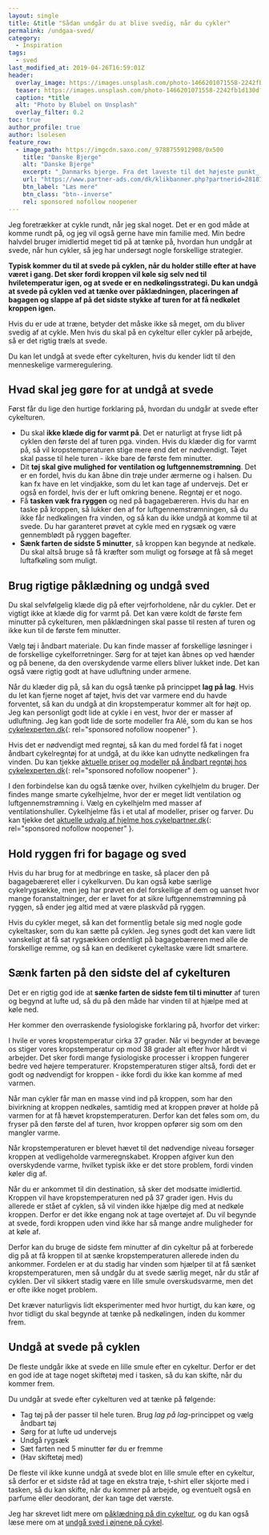 ```yaml
---
layout: single
title: &title "Sådan undgår du at blive svedig, når du cykler"
permalink: /undgaa-sved/
category:
  - Inspiration
tags:
  - sved
last_modified_at: 2019-04-26T16:59:01Z
header:
  overlay_image: https://images.unsplash.com/photo-1466201071558-2242fb1d130d?ixlib=rb-1.2.1&ixid=eyJhcHBfaWQiOjEyMDd9&auto=format&fit=crop&w=1650&q=80
  teaser: https://images.unsplash.com/photo-1466201071558-2242fb1d130d?ixlib=rb-1.2.1&ixid=eyJhcHBfaWQiOjEyMDd9&auto=format&fit=crop&w=400&q=80
  caption: *title
  alt: "Photo by Blubel on Unsplash"
  overlay_filter: 0.2
toc: true
author_profile: true
author: lsolesen
feature_row:
  - image_path: https://imgcdn.saxo.com/_9788755912908/0x500
    title: "Danske Bjerge"
    alt: "Danske Bjerge"
    excerpt: "_Danmarks bjerge. Fra det laveste til det højeste punkt_ er en utrolig flot og oplysende bog med over 500 farverige fotos. Bogen giver en indsigt i landets 117 bjerge, fra Harehøj på 3 meter til Danmarks højeste punkt, Møllehøj. Hvert bjerg er beskrevet med historiske oplysninger, fakta og lokale anekdoter, som gør bogen hyggelig, underholdende oplysende at læse i."
    url: "https://www.partner-ads.com/dk/klikbanner.php?partnerid=28187&bannerid=43262&htmlurl=https://www.saxo.com/dk/danmarks-bjerge_roger-pihl_haeftet_9788755912908"
    btn_label: "Læs mere"
    btn_class: "btn--inverse"
    rel: sponsored nofollow noopener
---
```


Jeg foretrækker at cykle rundt, når jeg skal noget. Det er en god måde at komme rundt på, og jeg vil også gerne have min familie med. Min bedre halvdel bruger imidlertid meget tid på at tænke på, hvordan hun undgår at svede, når hun cykler, så jeg har undersøgt nogle forskellige strategier.

**Typisk kommer du til at svede på cyklen, når du holder stille efter at have været i gang. Det sker fordi kroppen vil køle sig selv ned til hviletemperatur igen, og at svede er en nedkølingsstrategi. Du kan undgå at svede på cyklen ved at tænke over påklædningen, placeringen af bagagen og slappe af på det sidste stykke af turen for at få nedkølet kroppen igen.**

Hvis du er ude at træne, betyder det måske ikke så meget, om du bliver svedig af at cykle. Men hvis du skal på en cykeltur eller cykler på arbejde, så er det rigtig træls at svede.

Du kan let undgå at svede efter cykelturen, hvis du kender lidt til den menneskelige varmeregulering.

## Hvad skal jeg gøre for at undgå at svede

Først får du lige den hurtige forklaring på, hvordan du undgår at svede efter cykelturen.

- Du skal **ikke klæde dig for varmt på**. Det er naturligt at fryse lidt på cyklen den første del af turen pga. vinden. Hvis du klæder dig for varmt på, så vil kropstemperaturen stige mere end det er nødvendigt. Tøjet skal passe til hele turen - ikke bare de første fem minutter.
- Dit **tøj skal give mulighed for ventilation og luftgennemstrømning**. Det er en fordel, hvis du kan åbne din trøje under ærmerne og i halsen. Du kan fx have en let vindjakke, som du let kan tage af undervejs. Det er også en fordel, hvis der er luft omkring benene. Regntøj er et nogo.
- Få **tasken væk fra ryggen** og ned på bagagebæreren. Hvis du har en taske på kroppen, så lukker den af for luftgennemstrømningen, så du ikke får nedkølingen fra vinden, og så kan du ikke undgå at komme til at svede. Du har garanteret prøvet at cykle med en rygsæk og være gennemblødt på ryggen bagefter.
- **Sænk farten de sidste 5 minutter**, så kroppen kan begynde at nedkøle. Du skal altså bruge så få kræfter som muligt og forsøge at få så meget luftafkøling som muligt.

## Brug rigtige påklædning og undgå sved

Du skal selvfølgelig klæde dig på efter vejrforholdene, når du cykler. Det er vigtigt ikke at  klæde dig for varmt på. Det kan være koldt de første fem minutter på cykelturen, men påklædningen skal passe til resten af turen og ikke kun til de første fem minutter.

Vælg tøj i åndbart materiale. Du kan finde masser af forskellige løsninger i de forskellige cykelforretninger. Sørg for at tøjet kan åbnes op ved hænder og på benene, da den overskydende varme ellers bliver lukket inde. Det kan også være rigtig godt at have udluftning under armene.

Når du klæder dig på, så kan du også tænke på princippet **lag på lag**. Hvis du let kan fjerne noget af tøjet, hvis det var varmere end du havde forventet, så kan du undgå at din kropstemperatur kommer alt for højt op. Jeg kan personligt godt lide at cykle i en vest, hvor der er masser af udluftning. Jeg kan godt lide de sorte modeller fra Alé, som du kan se hos [cykelexperten.dk](https://www.partner-ads.com/dk/klikbanner.php?partnerid=28187&bannerid=35898&htmlurl=https://cykelexperten.dk/regntoej-vind/?pa_cx-aarstid=sommer?source=partner-ads){: rel="sponsored nofollow noopener" }.

Hvis det er nødvendigt med regntøj, så kan du med fordel få fat i noget åndbart cykelregntøj for at undgå, at du ikke kan udnytte nedkølingen fra vinden. Du kan tjekke [aktuelle priser og modeller på åndbart regntøj hos cykelexperten.dk](https://www.partner-ads.com/dk/klikbanner.php?partnerid=28187&bannerid=35898&htmlurl=https://cykelexperten.dk/regntoej-vind/?source=partner-ads){: rel="sponsored nofollow noopener" }.

I den forbindelse kan du også tænke over, hvilken cykelhjelm du bruger. Der findes mange smarte cykelhjelme, hvor der er meget lidt ventilation og luftgennemstrømning i. Vælg en cykelhjelm med masser af ventilationshuller. Cykelhjelme fås i et utal af modeller, priser og farver. Du kan tjekke det [aktuelle udvalg af hjelme hos cykelpartner.dk](https://www.partner-ads.com/dk/klikbanner.php?partnerid=28187&bannerid=16446&htmlurl=https://www.cykelpartner.dk/cykelhjelme){: rel="sponsored nofollow noopener" }.

## Hold ryggen fri for bagage og sved

Hvis du har brug for at medbringe en taske, så placer den på bagagebæreret eller i cykelkurven. Du kan også købe særlige cykelrygsække, men jeg har prøvet en del forskellige af dem og uanset hvor mange foranstaltninger, der er lavet for at sikre luftgennemstrømning på ryggen, så ender jeg altid med at være plaskvåd på ryggen.

Hvis du cykler meget, så kan det formentlig betale sig med nogle gode cykeltasker, som du kan sætte på cyklen. Jeg synes godt det kan være lidt vanskeligt at få sat rygsækken ordentligt på bagagebæreren med alle de forskellige remme, og så kan en dedikeret cykeltaske være lidt smartere.

## Sænk farten på den sidste del af cykelturen

Det er en rigtig god ide at **sænke farten de sidste fem til ti minutter** af turen og begynd at lufte ud, så du på den måde har vinden til at hjælpe med at køle ned.

Her kommer den overraskende fysiologiske forklaring på, hvorfor det virker:

I hvile er vores kropstemperatur cirka 37 grader. Når vi begynder at bevæge os stiger vores kropstemperatur op mod 38 grader alt efter hvor hårdt vi arbejder. Det sker fordi mange fysiologiske processer i kroppen fungerer bedre ved højere temperaturer. Kropstemperaturen stiger altså, fordi det er godt og nødvendigt for kroppen - ikke fordi du ikke kan komme af med varmen.

Når man cykler får man en masse vind ind på kroppen, som har den bivirkning at kroppen nedkøles, samtidig med at kroppen prøver at holde på varmen for at få hævet kropstemperaturen. Derfor kan det føles som om, du fryser på den første del af turen, hvor kroppen opfører sig som om den mangler varme.

Når kropstemperaturen er blevet hævet til det nødvendige niveau forsøger kroppen at vedligeholde varmeregnskabet. Kroppen afgiver kun den overskydende varme, hvilket typisk ikke er det store problem, fordi vinden køler dig af.

Når du er ankommet til din destination, så sker det modsatte imidlertid. Kroppen vil have kropstemperaturen ned på 37 grader igen. Hvis du allerede er stået af cyklen, så vil vinden ikke hjælpe dig med at nedkøle kroppen. Derfor er det ikke engang nok at tage overtøjet af. Du vil begynde at svede, fordi kroppen uden vind ikke har så mange andre muligheder for at køle af.

Derfor kan du bruge de sidste fem minutter af din cykeltur på at forberede dig på at få kroppen til at sænke kropstemperaturen allerede inden du ankommer. Fordelen er at du stadig har vinden som hjælper til at få sænket kropstemperaturen, men så undgår du at svede særlig meget, når du står af cyklen. Der vil sikkert stadig være en lille smule overskudsvarme, men det er ofte ikke noget problem.

Det kræver naturligvis lidt eksperimenter med hvor hurtigt, du kan køre, og hvor tidligt du skal begynde at tænke på nedkølingen, inden du kommer frem.

## Undgå at svede på cyklen

De fleste undgår ikke at svede en lille smule efter en cykeltur. Derfor er det en god ide at tage noget skiftetøj med i tasken, så du kan skifte, når du kommer frem.

Du undgår at svede efter cykelturen ved at tænke på følgende:

- Tag tøj på der passer til hele turen. Brug _lag på lag_-princippet og vælg åndbart tøj
- Sørg for at lufte ud undervejs
- Undgå rygsæk
- Sæt farten ned 5 minutter før du er fremme
- (Hav skiftetøj med)

De fleste vil ikke kunne undgå at svede blot en lille smule efter en cykeltur, så derfor er et sidste råd at tage en ekstra trøje, t-shirt eller skjorte med i tasken, så du kan skifte, når du kommer på arbejde, og eventuelt også en parfume eller deodorant, der kan tage det værste.

Jeg har skrevet lidt mere om [påklædning på din cykeltur](/paaklaedning/), og du kan også læse mere om at [undgå sved i øjnene på cykel](https://www.motionsplan.dk/undgaa-sved-i-ojnene/).
